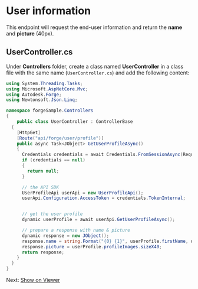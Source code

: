 # User information

This endpoint will request the end-user information and return the **name** and **picture** (40px).

## UserController.cs

Under **Controllers** folder, create a class named **UserController** in a class file with the same name (`UserController.cs`) and add the following content:

```csharp
using System.Threading.Tasks;
using Microsoft.AspNetCore.Mvc;
using Autodesk.Forge;
using Newtonsoft.Json.Linq;

namespace forgeSample.Controllers
{
    public class UserController : ControllerBase
  {
    [HttpGet]
    [Route("api/forge/user/profile")]
    public async Task<JObject> GetUserProfileAsync()
    {
      Credentials credentials = await Credentials.FromSessionAsync(Request.Cookies, Response.Cookies);
      if (credentials == null)
      {
        return null;
      }

      // the API SDK
      UserProfileApi userApi = new UserProfileApi();
      userApi.Configuration.AccessToken = credentials.TokenInternal;


      // get the user profile
      dynamic userProfile = await userApi.GetUserProfileAsync();

      // prepare a response with name & picture
      dynamic response = new JObject();
      response.name = string.Format("{0} {1}", userProfile.firstName, userProfile.lastName);
      response.picture = userProfile.profileImages.sizeX40;
      return response;
    }
  }
}
```

Next: [Show on Viewer](viewer/3legged/readme)